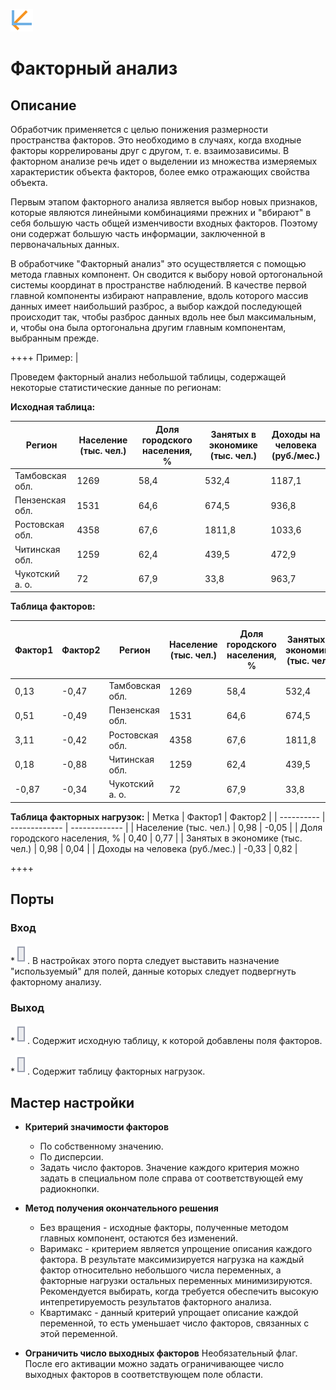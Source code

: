 ![ ](/media/app/icons/component_18/component_default-07.svg)
# Факторный анализ

## Описание
Обработчик применяется с целью понижения размерности пространства факторов. Это необходимо в случаях, когда входные факторы коррелированы друг с другом, т. е. взаимозависимы. В факторном анализе речь идет о выделении из множества измеряемых характеристик объекта факторов, более емко отражающих свойства объекта.

Первым этапом факторного анализа является выбор новых признаков, которые являются линейными комбинациями прежних и "вбирают" в себя большую часть общей изменчивости входных факторов. Поэтому они содержат большую часть информации, заключенной в первоначальных данных. 

В обработчике "Факторный анализ" это осуществляется с помощью метода главных компонент. Он сводится к выбору новой ортогональной системы координат в пространстве наблюдений. В качестве первой главной компоненты избирают направление, вдоль которого массив данных имеет наибольший разброс, а выбор каждой последующей происходит так, чтобы разброс данных вдоль нее был максимальным, и, чтобы она была ортогональна другим главным компонентам, выбранным прежде.


++++  Пример:  |

Проведем факторный анализ небольшой таблицы, содержащей некоторые статистические данные по регионам:

**Исходная таблица:**

 | Регион                 | Население (тыс. чел.) | Доля городского населения, % | Занятых в экономике  (тыс. чел.) | Доходы на человека (руб./мес.) | 
 | ------------                 | ------------------------------------ | --------------------------------------------------- | ------------------------------------------------------- | ---------------------------------------------------- | 
 | Тамбовская обл. | 1269                                 | 58,4                                                | 532,4                                                   | 1187,1                                               | 
 | Пензенская обл. | 1531                                 | 64,6                                                | 674,5                                                   | 936,8                                                | 
 | Ростовская обл. | 4358                                 | 67,6                                                | 1811,8                                                  | 1033,6                                               | 
 | Читинская обл.   | 1259                                 | 62,4                                                | 439,5                                                   | 472,9                                                | 
 | Чукотский а. о.   | 72                                   | 67,9                                                | 33,8                                                    | 963,7                                                | 


**Таблица факторов:**

 | Фактор1 | Фактор2 | Регион                 | Население (тыс. чел.) | Доля городского населения, % | Занятых в экономике (тыс. чел.) | Доходы на человека (руб./мес.) | 
 | ------------- | ------------- | ------------                 | ------------------------------------ | --------------------------------------------------- | ------------------------------------------------------ | ---------------------------------------------------- | 
 | 0,13          | -0,47         | Тамбовская обл. | 1269                                 | 58,4                                                | 532,4                                                  | 1187,1                                               | 
 | 0,51          | -0,49         | Пензенская обл. | 1531                                 | 64,6                                                | 674,5                                                  | 936,8                                                | 
 | 3,11          | -0,42         | Ростовская обл. | 4358                                 | 67,6                                                | 1811,8                                                 | 1033,6                                               | 
 | 0,18          | -0,88         | Читинская обл.   | 1259                                 | 62,4                                                | 439,5                                                  | 472,9                                                | 
 | -0,87         | -0,34         | Чукотский а. о.   | 72                                   | 67,9                                                | 33,8                                                   | 963,7                                                | 

**Таблица факторных нагрузок:**
 | Метка                                             | Фактор1 | Фактор2 | 
 | ----------                                             | ------------- | ------------- | 
 | Население (тыс. чел.)                   | 0,98          | -0,05         | 
 | Доля городского населения, %    | 0,40          | 0,77          | 
 | Занятых в экономике (тыс. чел.) | 0,98          | 0,04          | 
 | Доходы на человека (руб./мес.)   | -0,33         | 0,82          | 

++++

## Порты

### Вход

   *![](/media/app/icons/ports/input_table_inactive.svg). В настройках этого порта следует выставить назначение "используемый" для полей, данные которых следует подвергнуть факторному анализу.

### Выход

   *![](/media/app/icons/ports/output_table_inactive.svg). Содержит исходную таблицу, к которой добавлены поля факторов.  

   *![](/media/app/icons/ports/output_table_inactive.svg). Содержит таблицу факторных нагрузок.  

## Мастер настройки


*  **Критерий значимости факторов** 
    * По собственному значению.
    * По дисперсии.
    * Задать число факторов.
Значение каждого критерия можно задать в специальном поле справа от соответствующей ему радиокнопки.

*  **Метод получения окончательного решения**
    * Без вращения - исходные факторы, полученные методом главных компонент, остаются без изменений.
    * Варимакс - критерием является упрощение описания каждого фактора. В результате максимизируется нагрузка на каждый фактор относительно небольшого числа переменных, а факторные нагрузки остальных переменных минимизируются. Рекомендуется выбирать, когда требуется обеспечить высокую интепретируемость результатов факторного анализа.
    * Квартимакс - данный критерий упрощает описание каждой переменной, то есть уменьшает число факторов, связанных с этой переменной.

*  **Ограничить число выходных факторов** 
Необязательный флаг. После его активации можно задать ограничивающее число выходных факторов в соответствующем поле области.


